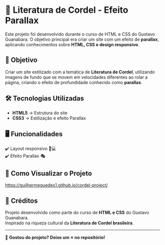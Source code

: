 # 📜 Literatura de Cordel - Efeito Parallax

Este projeto foi desenvolvido durante o curso de HTML e CSS do Gustavo Guanabara. O objetivo principal era criar um site com um efeito de **parallax**, aplicando conhecimentos sobre **HTML, CSS e design responsivo**.

## 🎯 Objetivo
Criar um site estilizado com a temática de **Literatura de Cordel**, utilizando imagens de fundo que se movem em velocidades diferentes ao rolar a página, criando o efeito de profundidade conhecido como **parallax**.

## 🛠️ Tecnologias Utilizadas
- **HTML5** → Estrutura do site
- **CSS3** → Estilização e efeito Parallax

## 🖥️ Funcionalidades
✔️ Layout responsivo 📱💻  
✔️ Efeito Parallax 🎭  



## 🏁 Como Visualizar o Projeto
https://guilhermeguedes1.github.io/cordel-project/



## 📜 Créditos
Projeto desenvolvido como parte do curso de **HTML e CSS** do Gustavo Guanabara.  
Inspirado na riqueza cultural da **Literatura de Cordel brasileira**.

---
🔗 **Gostou do projeto? Deixe um ⭐ no repositório!**
